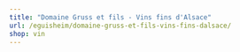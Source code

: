 ```yaml
---
title: "Domaine Gruss et fils - Vins fins d'Alsace"
url: /eguisheim/domaine-gruss-et-fils-vins-fins-dalsace/
shop: vin
---
```


